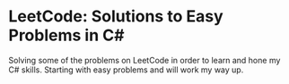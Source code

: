 # LeetCode: Solutions to Easy Problems in C#

Solving some of the problems on LeetCode in order to learn and hone my C# skills. Starting with easy problems and will work my way up.
